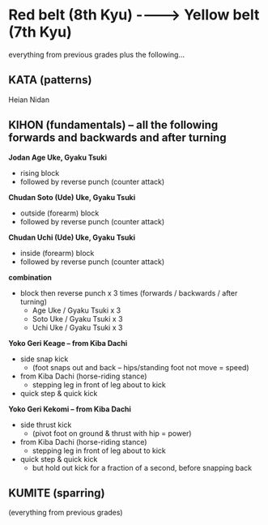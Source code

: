 
# Red belt (8th Kyu)		---->			Yellow belt (7th Kyu)

everything from previous grades plus the following...

## KATA (patterns)

Heian Nidan

## KIHON (fundamentals) – all the following forwards and backwards and after turning

**Jodan Age Uke, Gyaku Tsuki**
- rising block
- followed by reverse punch (counter attack)

**Chudan Soto (Ude) Uke, Gyaku Tsuki**
- outside (forearm) block
- followed by reverse punch (counter attack)

**Chudan Uchi (Ude) Uke, Gyaku Tsuki**
- inside (forearm) block
- followed by reverse punch (counter attack)

**combination**
- block then reverse punch x 3 times (forwards / backwards / after turning)
  - Age Uke / Gyaku Tsuki x 3
  - Soto Uke / Gyaku Tsuki x 3
  - Uchi Uke / Gyaku Tsuki x 3


**Yoko Geri Keage – from Kiba Dachi**
- side snap kick
  - (foot snaps out and back – hips/standing foot not move = speed)
- from Kiba Dachi (horse-riding stance)
  - stepping leg in front of leg about to kick
- quick step & quick kick

**Yoko Geri Kekomi – from Kiba Dachi**
- side thrust kick
  - (pivot foot on ground & thrust with hip = power)
- from Kiba Dachi (horse-riding stance)
  - stepping leg in front of leg about to kick
- quick step & quick kick
  - but hold out kick for a fraction of a second, before snapping back



## KUMITE (sparring)

(everything from previous grades)
